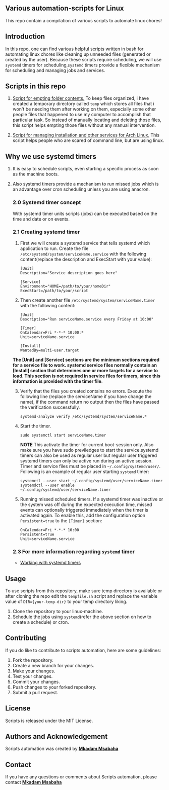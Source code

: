 ## **Various automation-scripts for Linux**

This repo contain a compilation of various scripts to automate linux chores!

## **Introduction**

In this repo, one can find various helpful scripts written in bash for automating linux chores like cleaning up unneeded files (generated or created by the user). Because these scripts require scheduling, we will use `systemd` timers for scheduling,`systemd` timers provide a flexible mechanism for scheduling and managing jobs and services.

## **Scripts in this repo**

1. [Script for empting folder contents.](tempfile.sh)
   To keep files organized, i have created a temporary directory called `temp` which stores all files that i won't be needing them after working on them, especially some other people files that happened to use my computer to accomplish that particular task. So instead of manually locating and deleting those files, this script helps empting those files without any manual intervention.

2. [Script for managing installation and other services for Arch Linux.](simpleAppsManager.sh)
  This script helps people who are scared of command line, but are using linux.

## **Why we use systemd timers**

 1. It is easy to schedule scripts, even starting a specific process as soon as the machine boots.
 2. Also systemd timers provide a mechanism to run missed jobs which is an advantage over cron scheduling unless you are using anacron.

    ### **2.0 Systemd timer concept**

    With systemd timer units scripts (jobs) can be executed based on the time and date or on events.

    ### **2.1 Creating systemd timer**

    1. First we will create a systemd service that tells systemd which  application to run.
       Create the file `/etc/systemd/system/serviceName.service` with the following content(replace the description and ExecStart with your value):

       ```systemd
       [Unit]
       Description="Service description goes here"

       [Service]
       Environment="HOME=/path/to/your/homeDir"
       ExecStart=/path/to/your/script
       ```

    2. Then create another file `/etc/systemd/system/serviceName.timer` with the following content:

       ```systemd
       [Unit]
       Description="Run serviceName.service every Friday at 10:00"

       [Timer]
       OnCalendar=Fri *-*-* 10:00:*
       Unit=serviceName.service

       [Install]
       WantedBy=multi-user.target
       ```

    **The [Unit] and [Service] sections are the minimum sections required for a service file to work. systemd service files normally contain an [Install] section that determines one or more targets for a service to load. This section is not required in service files for timers, since this information is provided with the timer file**.

    3. Verify that the files you created contains no errors. Execute the following line (replace the serviceName if you have change the name), if the command return no output then the files have passed the verification successfully.

       ```systemd
       systemd-analyze verify /etc/systemd/system/serviceName.*
       ```

    4. Start the timer.

       ```systemd
       sudo systemctl start serviceName.timer
       ```

       **NOTE**
       This activate the timer for current boot-session only. Also make sure you have sudo previledges to start the service.systemd timers can also be used as regular user but regular user triggered systemd timers can only be active run during an active session. Timer and service files must be placed in `~/.config/systemd/user/`.
       Following is an example of regular user starting `systemd` timer:

       ```systemd
       systemctl --user start ~/.config/systemd/user/serviceName.timer
       systemdctl --user enable ~/.config/systemd/user/serviceName.timer
       ```

    5. Running missed scheduled timers.
       If a systemd timer was inactive or the system was off during the expected execution time, missed events can optionally triggered immediately when the timer is activated again. To enable this,  add the configuration option `Persistent=true` to the `[Timer]` section:

       ```systemd
       OnCalendar=Fri *-*-* 10:00
       Persistent=true
       Unit=serviceName.service
       ```

    ### **2.3 For more information regarding `systemd` timer**

       * [Working with systemd timers](https://documentation.suse.com/smart/systems-management/html/systemd-working-with-timers/index.html#systemd-timer-types-realtime)

## **Usage**

To use scripts from this repository, make sure temp directory is available or after cloning the repo edit the `tempfile.sh` script and replace the variable value of `DIR={your-temp-dir}` to your temp directory liking.

1. Clone the repository to your linux-machine.
2. Schedule the jobs using `systemd`(refer the above section on how to create a schedule) or cron.

## **Contributing**

If you do like to contribute to scripts automation, here are some guidelines:

1. Fork the repository.
2. Create a new branch for your changes.
3. Make your changes.
4. Test your changes.
5. Commit your changes.
6. Push changes to your forked repository.
7. Submit a pull request.

## **License**

Scripts is released under the MIT License.

## **Authors and Acknowledgement**

Scripts automation was created by **[Mkadam Msabaha](https://github.com/ace720)**

## **Contact**

If you have any questions or comments about Scripts automation, please contact **[Mkadam Msabaha](imkadam@hotmail.my)**
